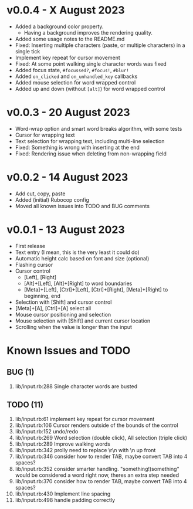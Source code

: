 # v0.0.4 - X August 2023

* Added a background color property.
  * Having a background improves the rendering quality.
* Added some usage notes to the README.md
* Fixed: Inserting multiple characters (paste, or multiple characters) in a single tick
* Implement key repeat for cursor movement
* Fixed: At some point walking single character words was fixed
* Added focus state, `#focussed?`, `#focus!`, `#blur!`
* Added `on_clicked` and `on_unhandled_key` callbacks
* Added mouse selection for word wrapped control
* Added up and down (without `[alt]`) for word wrapped control

# v0.0.3 - 20 August 2023

* Word-wrap option and smart word breaks algorithm, with some tests
* Cursor for wrapping text
* Text selection for wrapping text, including multi-line selection
* Fixed: Something is wrong with inserting at the end
* Fixed: Rendering issue when deleting from non-wrapping field

# v0.0.2 - 14 August 2023

* Add cut, copy, paste
* Added (initial) Rubocop config
* Moved all known issues into TODO and BUG comments

# v0.0.1 - 13 August 2023

* First release
* Text entry (I mean, this is the very least it could do)
* Automatic height calc based on font and size (optional)
* Flashing cursor
* Cursor control
  * [Left], [Right]
  * [Alt]+[Left], [Alt]+[Right] to word boundaries
  * [Meta]+[Left], [Ctrl]+[Left], [Ctrl]+[Right], [Meta]+[Right] to beginning, end
* Selection with [Shift] and cursor control
* [Meta]+[A], [Ctrl]+[A] select all
* Mouse cursor positioning and selection
* Mouse selection with [Shift] and current cursor location
* Scrolling when the value is longer than the input

# Known Issues and TODO

## BUG (1)
1. lib/input.rb:288   Single character words are busted

## TODO (11)
1. lib/input.rb:61    implement key repeat for cursor movement
2. lib/input.rb:106   Cursor renders outside of the bounds of the control
3. lib/input.rb:152   undo/redo
4. lib/input.rb:269   Word selection (double click), All selection (triple click)
5. lib/input.rb:289   Improve walking words
6. lib/input.rb:342   prolly need to replace \r\n with \n up front
7. lib/input.rb:346   consider how to render TAB, maybe convert TAB into 4 spaces?
8. lib/input.rb:352   consider smarter handling. "something!)something" would be considered a word right now, theres an extra step needed
9. lib/input.rb:370   consider how to render TAB, maybe convert TAB into 4 spaces?
10. lib/input.rb:430  Implement line spacing
11. lib/input.rb:498  handle padding correctly
